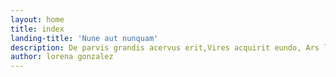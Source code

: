 ```yaml
---
layout: home
title: index
landing-title: 'Nune aut nunquam'
description: De parvis grandis acervus erit,Vires acquirit eundo, Ars longa, vita brevis & Tempus fugit
author: lorena gonzalez
---
```

<!-- This must be "home" -->
<!-- Mi diez es tu cero -->

